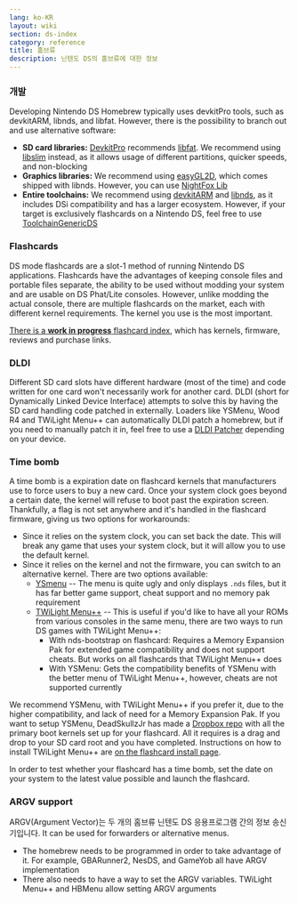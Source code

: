```yaml
---
lang: ko-KR
layout: wiki
section: ds-index
category: reference
title: 홈브류
description: 닌텐도 DS의 홈브류에 대한 정보
---
```


### 개발

Developing Nintendo DS Homebrew typically uses devkitPro tools, such as devkitARM, libnds, and libfat. However, there is the possibility to branch out and use alternative software:

- **SD card libraries:** [DevkitPro](https://devkitpro.org/) recommends [libfat](https://github.com/devkitPro/libfat). We recommend using [libslim](https://github.com/DS-Homebrew/libslim/) instead, as it allows usage of different partitions, quicker speeds, and non-blocking
- **Graphics libraries:** We recommend using [easyGL2D](http://rel.phatcode.net/junk.php?id=117), which comes shipped with libnds. However, you can use [NightFox Lib](https://github.com/knightfox75/nds_nflib)
- **Entire toolchains:** We recommend using [devkitARM](https://devkitpro.org/wiki/Getting_Started) and [libnds](https://libnds.devkitpro.org/), as it includes DSi compatibility and has a larger ecosystem. However, if your target is exclusively flashcards on a Nintendo DS, feel free to use [ToolchainGenericDS](https://bitbucket.org/Coto88/toolchaingenericds)

### Flashcards

DS mode flashcards are a slot-1 method of running Nintendo DS applications. Flashcards have the advantages of keeping console files and portable files separate, the ability to be used without modding your system and are usable on DS Phat/Lite consoles. However, unlike modding the actual console, there are multiple flashcards on the market, each with different kernel requirements. The kernel you use is the most important.

[There is a **work in progress** flashcard index](https://nightyoshi370.github.io/mm-github-pages-starter/), which has kernels, firmware, reviews and purchase links.

### DLDI

Different SD card slots have different hardware (most of the time) and code written for one card won't necessarily work for another card. DLDI (short for Dynamically Linked Device Interface) attempts to solve this by having the SD card handling code patched in externally. Loaders like YSMenu, Wood R4 and TWiLight Menu++ can automatically DLDI patch a homebrew, but if you need to manually patch it in, feel free to use a [DLDI Patcher](https://www.chishm.com/DLDI#tools) depending on your device.

### Time bomb

A time bomb is a expiration date on flashcard kernels that manufacturers use to force users to buy a new card. Once your system clock goes beyond a certain date, the kernel will refuse to boot past the expiration screen. Thankfully, a flag is not set anywhere and it's handled in the flashcard firmware, giving us two options for workarounds:

- Since it relies on the system clock, you can set back the date. This will break any game that uses your system clock, but it will allow you to use the default kernel.
- Since it relies on the kernel and not the firmware, you can switch to an alternative kernel. There are two options available:
   - [YSmenu](https://gbatemp.net/threads/retrogamefan-updates-releases.267243/) -- The menu is quite ugly and only displays `.nds` files, but it has far better game support, cheat support and no memory pak requirement
   - [TWiLight Menu++](https://github.com/DS-Homebrew/TWiLightMenu) -- This is useful if you'd like to have all your ROMs from various consoles in the same menu, there are two ways to run DS games with TWiLight Menu++:
      - With nds-bootstrap on flashcard: Requires a Memory Expansion Pak for extended game compatibility and does not support cheats. But works on all flashcards that TWiLight Menu++ does
      - With YSMenu: Gets the compatibility benefits of YSMenu with the better menu of TWiLight Menu++, however, cheats are not supported currently

We recommend YSMenu, with TWiLight Menu++ if you prefer it, due to the higher compatibility, and lack of need for a Memory Expansion Pak. If you want to setup YSMenu, DeadSkullzJr has made a [Dropbox repo](https://www.dropbox.com/sh/egadrhxj8gimu5t/AACv2KqWmeXEHkxoYRluobxha?dl=0) with all the primary boot kernels set up for your flashcard. All it requires is a drag and drop to your SD card root and you have completed. Instructions on how to install TWiLight Menu++ are [on the flashcard install page](../twilightmenu/installing-flashcard).

In order to test whether your flashcard has a time bomb, set the date on your system to the latest value possible and launch the flashcard.

### ARGV support
ARGV(Argument Vector)는 두 개의 홈브류 닌텐도 DS 응용프로그램 간의 정보 송신기입니다. It can be used for forwarders or alternative menus.

- The homebrew needs to be programmed in order to take advantage of it. For example, GBARunner2, NesDS, and GameYob all have ARGV implementation
- There also needs to have a way to set the ARGV variables. TWiLight Menu++ and HBMenu allow setting ARGV arguments
